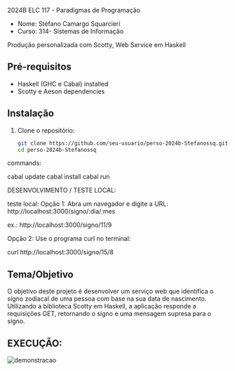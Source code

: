 2024B ELC 117 - Paradigmas de Programação
- Nome: Stéfano Camargo Squarcieri
- Curso: 314- Sistemas de Informação

Produção personalizada com Scotty, Web Service em Haskell 

## Pré-requisitos
- Haskell (GHC e Cabal) installed
- Scotty e Aeson dependencies

## Instalação
1. Clone o repositório:
   ```bash
   git clone https://github.com/seu-usuario/perso-2024b-Stefanossq.git
   cd perso-2024b-Stefanossq

commands: 

cabal update
cabal install
cabal run 

DESENVOLVIMENTO / TESTE LOCAL:  

teste local:
Opção 1: Abra um navegador e digite a URL: http://localhost:3000/signo/:dia/:mes

ex.: http://localhost:3000/signo/11/9


Opção 2: Use o programa curl no terminal: 

curl http://localhost:3000/signo/15/8


## Tema/Objetivo

O objetivo deste projeto é desenvolver um serviço web que identifica o signo zodiacal de uma pessoa com base na sua data de nascimento.
Utilizando a biblioteca Scotty em Haskell, a aplicação responde a requisições GET, retornando o signo  e uma mensagem supresa para o signo.


## EXECUÇÃO: 

![demonstracao](https://github.com/user-attachments/assets/6a345d42-f4d5-468b-aa9c-e37f9fc84949)



